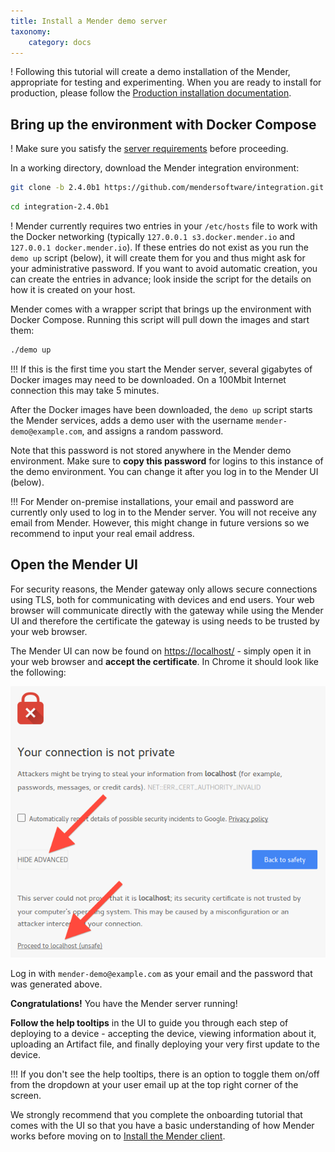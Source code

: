 ```yaml
---
title: Install a Mender demo server
taxonomy:
    category: docs
---
```


! Following this tutorial will create a demo installation of the Mender, appropriate for testing and experimenting. When you are ready to install for production, please follow the [Production installation documentation](../../../administration/production-installation).


## Bring up the environment with Docker Compose

! Make sure you satisfy the [server requirements](../requirements#demo-server-requirements) before proceeding.

In a working directory, download the Mender integration
environment:

<!--AUTOVERSION: "-b %"/integration "integration-%"/integration -->
```bash
git clone -b 2.4.0b1 https://github.com/mendersoftware/integration.git integration-2.4.0b1
```

<!--AUTOVERSION: "integration-%"/integration -->
```bash
cd integration-2.4.0b1
```

! Mender currently requires two entries in your `/etc/hosts` file to work with the Docker networking (typically `127.0.0.1 s3.docker.mender.io` and `127.0.0.1 docker.mender.io`). If these entries do not exist as you run the `demo up` script (below), it will create them for you and thus might ask for your administrative password. If you want to avoid automatic creation, you can create the entries in advance; look inside the script for the details on how it is created on your host.

Mender comes with a wrapper script that brings up the environment with
Docker Compose. Running this script will pull down the images and start them:


```bash
./demo up
```

!!! If this is the first time you start the Mender server, several gigabytes of Docker images may need to be downloaded. On a 100Mbit Internet connection this may take 5 minutes.

After the Docker images have been downloaded, the `demo up` script starts the Mender services, adds a demo user with the username `mender-demo@example.com`, and assigns a random password.

Note that this password is not stored anywhere in the Mender demo environment. Make sure to **copy this password** for logins to this instance of the demo environment. You can change it after you log in to the Mender UI (below).

!!! For Mender on-premise installations, your email and password are currently only used to log in to the Mender server. You will not receive any email from Mender. However, this might change in future versions so we recommend to input your real email address.


## Open the Mender UI

For security reasons, the Mender gateway only allows secure connections using TLS,
both for communicating with devices and end users.
Your web browser will communicate directly with the gateway while using the
Mender UI and therefore the certificate the gateway is using needs to be trusted
by your web browser.

The Mender UI can now be found on [https://localhost/](https://localhost/?target=_blank) -
simply open it in your web browser and **accept the certificate**. In Chrome it should look
like the following:

![Accept certificate - Chrome](cert_accept_chrome.png)

Log in with `mender-demo@example.com` as your email and the password that was generated above.

**Congratulations!** You have the Mender server running!

__Follow the help tooltips__ in the UI to guide you through each step of deploying to a device - accepting the device, viewing information about it, uploading an Artifact file, and finally deploying your very first update to the device.

!!! If you don't see the help tooltips, there is an option to toggle them on/off from the dropdown at your user email up at the top right corner of the screen.

We strongly recommend that you complete the onboarding tutorial that comes with the UI so
that you have a basic understanding of how Mender works before moving on to [Install the Mender client](../install-the-mender-client).
